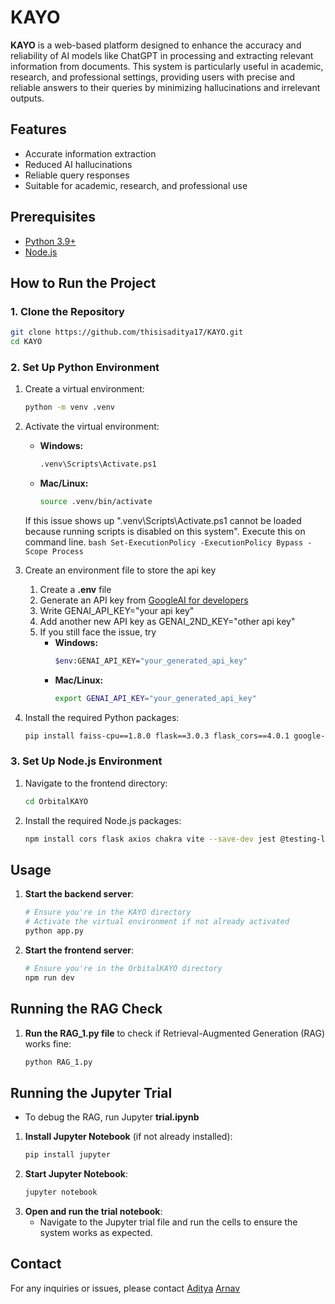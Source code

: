 
# KAYO

**KAYO** is a web-based platform designed to enhance the accuracy and reliability of AI models like ChatGPT in processing and extracting relevant information from documents. This system is particularly useful in academic, research, and professional settings, providing users with precise and reliable answers to their queries by minimizing hallucinations and irrelevant outputs.

## Features
- Accurate information extraction
- Reduced AI hallucinations
- Reliable query responses
- Suitable for academic, research, and professional use

## Prerequisites
- [Python 3.9+](https://www.python.org/downloads/)
- [Node.js](https://nodejs.org/)

## How to Run the Project

### 1. Clone the Repository
```bash
git clone https://github.com/thisisaditya17/KAYO.git
cd KAYO
```

### 2. Set Up Python Environment
1. Create a virtual environment:
    ```bash
    python -m venv .venv
    ```
2. Activate the virtual environment:
    - **Windows:**
        ```bash
        .venv\Scripts\Activate.ps1
        ```
    - **Mac/Linux:**
        ```bash
        source .venv/bin/activate
        ```
    If this issue shows up ".venv\Scripts\Activate.ps1 cannot be loaded because running scripts is disabled on this system". Execute this on command line.
        ```bash
        Set-ExecutionPolicy -ExecutionPolicy Bypass -Scope Process
        ```
3. Create an environment file to store the api key
    1. Create a **.env** file
    2. Generate an API key from [GoogleAI for developers](https://ai.google.dev/gemini-api/docs/api-key)
    3. Write GENAI_API_KEY="your api key"
    4. Add another new API key as GENAI_2ND_KEY="other api key"
    5. If you still face the issue, try
        - **Windows:**
            ```bash
            $env:GENAI_API_KEY="your_generated_api_key"
            ```
        - **Mac/Linux:**
            ```bash
            export GENAI_API_KEY="your_generated_api_key"
            ```

4. Install the required Python packages:
    ```bash
    pip install faiss-cpu==1.8.0 flask==3.0.3 flask_cors==4.0.1 google-generativeai==0.7.2 langchain==0.2.11 langchain-community==0.2.10 langchainhub==0.1.20 langchain_core==0.2.24 langchain_google_genai==1.0.8 numpy==1.26.4 protobuf==4.25.4 pymongo==4.8.0 python-dotenv==1.0.1 sentence_transformers==3.0.1 textract==1.6.5
    ```

### 3. Set Up Node.js Environment
1. Navigate to the frontend directory:
    ```bash
    cd OrbitalKAYO
    ```
2. Install the required Node.js packages:
    ```bash
    npm install cors flask axios chakra vite --save-dev jest @testing-library/react @testing-library/jest-dom @emailjs/browser
    ```

## Usage
1. **Start the backend server**:
    ```bash
    # Ensure you're in the KAYO directory
    # Activate the virtual environment if not already activated
    python app.py
    ```
2. **Start the frontend server**:
    ```bash
    # Ensure you're in the OrbitalKAYO directory
    npm run dev
    ```

## Running the RAG Check
1. **Run the RAG_1.py file** to check if Retrieval-Augmented Generation (RAG) works fine:
    ```bash
    python RAG_1.py
    ```
## Running the Jupyter Trial
- To debug the RAG, run Jupyter **trial.ipynb**
1. **Install Jupyter Notebook** (if not already installed):
    ```bash
    pip install jupyter
    ```
2. **Start Jupyter Notebook**:
    ```bash
    jupyter notebook
    ```
3. **Open and run the trial notebook**: 
    - Navigate to the Jupyter trial file and run the cells to ensure the system works as expected.


## Contact
For any inquiries or issues, please contact 
[Aditya](joshi.adi1734@gmail.com)
[Arnav](arnav.malhotra20003@gmail.com)


